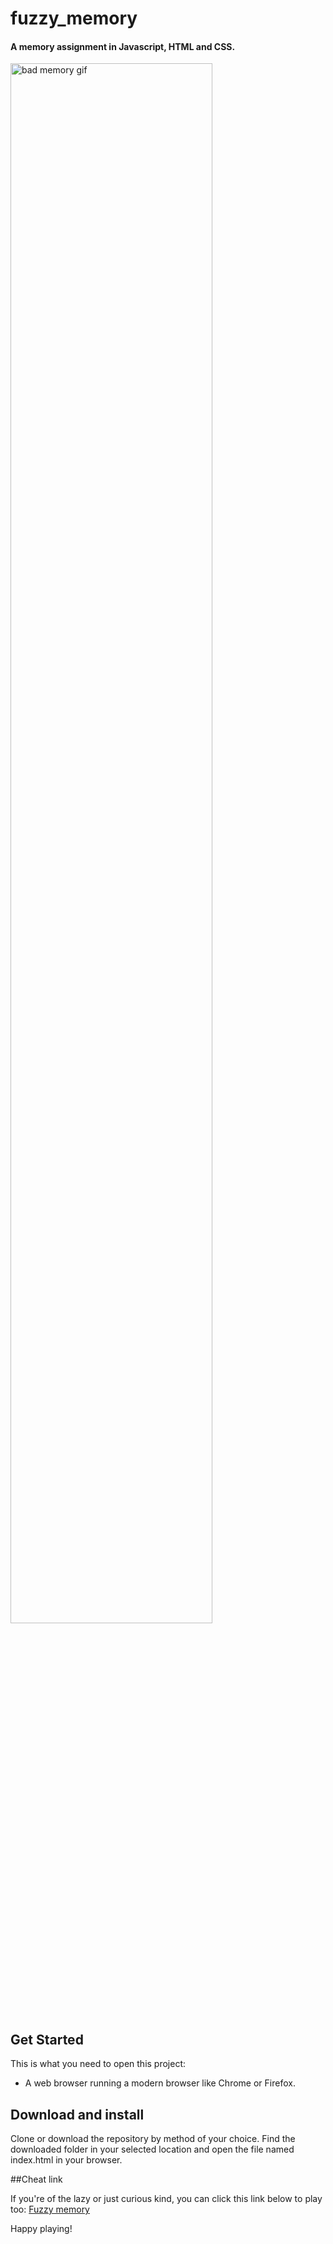 # fuzzy_memory

#### A memory assignment in Javascript, HTML and CSS.

<img src="https://media.giphy.com/media/xTiTnfZjpo4ERiDeTK/giphy.gif" alt="bad memory gif" width="80%">

## Get Started

This is what you need to open this project:

- A web browser running a modern browser like Chrome or Firefox.

## Download and install

Clone or download the repository by method of your choice.
Find the downloaded folder in your selected location and open the file named index.html in your browser.

##Cheat link

If you're of the lazy or just curious kind, you can click this link below to play too:
[Fuzzy memory](https://ealborn.github.io/fuzzy_memory/)

Happy playing!
